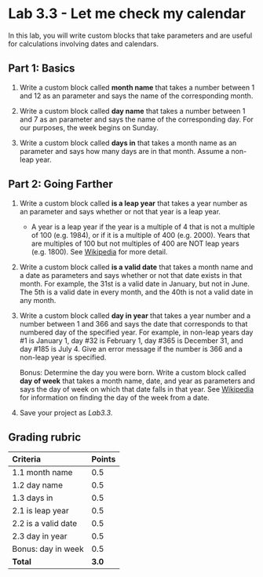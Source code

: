 # Lab 3.3 - Let me check my calendar

In this lab, you will write custom blocks that take parameters and are useful for calculations involving dates and calendars.

## Part 1: Basics

1. Write a custom block called **month name** that takes a number between 1 and 12 as an parameter and says the name of the corresponding month.

2. Write a custom block called **day name** that takes a number between 1 and 7 as an parameter and says the name of the corresponding day.  For our purposes, the week begins on Sunday.

3. Write a custom block called **days in** that takes a month name as an parameter and says how many days are in that month.  Assume a non-leap year.

## Part 2: Going Farther

1. Write a custom block called **is a leap year** that takes a year number as an parameter and says whether or not that year is a leap year.

    - A year is a leap year if the year is a multiple of 4 that is not a multiple of 100 (e.g. 1984), or if it is a multiple of 400 (e.g. 2000). Years that are multiples of 100 but not multiples of 400 are NOT leap years (e.g. 1800).  See [Wikipedia](https://en.wikipedia.org/wiki/Leap_year#Algorithm) for more detail.

2. Write a custom block called **is a valid date** that takes a month name and a date as parameters and says whether or not that date exists in that month.  For example, the 31st is a valid date in January, but not in June.  The 5th is a valid date in every month, and the 40th is not a valid date in any month.

3. Write a custom block called **day in year** that takes a year number and a number between 1 and 366 and says the date that corresponds to that numbered day of the specified year.  For example, in non-leap years day #1 is January 1, day #32 is February 1, day #365 is December 31, and day #185 is July 4.  Give an error message if the number is 366 and a non-leap year is specified.

    Bonus: Determine the day you were born.  Write a custom  block called **day of week** that takes a month name, date, and year as parameters and says the day of week on which that date falls in that year.  See  [Wikipedia](https://artofmemory.com/blog/how-to-calculate-the-day-of-the-week/) for information on finding the day of the week from a date.

4. Save your project as _Lab3.3_.

## Grading rubric

| **Criteria**            | Points               |
| :------------------------------- | :-------------- |
| 1.1 month name                  | 0.5     |
| 1.2 day name                    | 0.5     |
| 1.3 days in                     | 0.5     |
| 2.1 is leap year                | 0.5     |
| 2.2 is a valid date             | 0.5     |
| 2.3 day in year                 | 0.5     |
| Bonus: day in week          | 0.5     |
| **Total**               | **3.0** |
